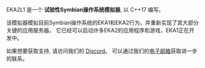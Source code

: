EKA2L1 是一个 **试验性Symbian操作系统模拟器**, 以 C++17 编写。

该模拟器模拟目前Symbian操作系统的EKA1和EKA2行为，并重新实现了其大部分关键的应用服务器。 它已经可以启动许多EKA2的应用程序和游戏，EKA1正在开发中。

如果想要获取支持, 请访问我们的 [Discord](https://discord.gg/5Bm5SJ9)。  可以通过我们的[电子邮箱](mailto:cc@12z1.com)获取进一步的联系。
